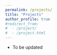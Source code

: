 ```yaml
---
permalink: /projects/
title: "Projects"
author_profile: true
#redirect_from: 
#  - /project/
#  - /project.html
---
```


* To be updated
